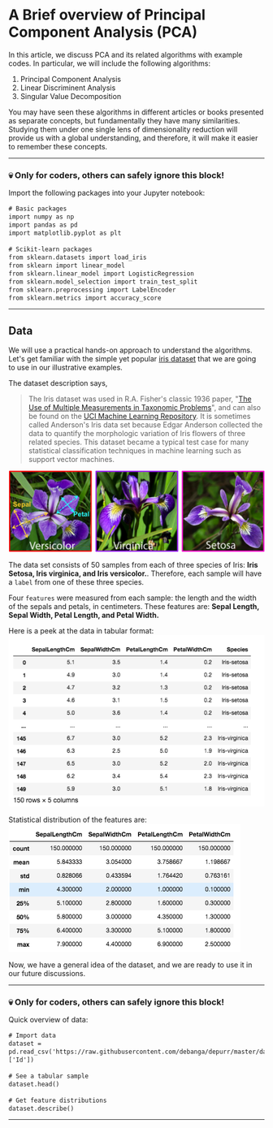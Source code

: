 # A Brief overview of Principal Component Analysis (PCA)

In this article, we discuss PCA and its related algorithms with example codes. In particular, we will include the following algorithms:
1. Principal Component Analysis
2. Linear Discriminent Analysis
3. Singular Value Decomposition

You may have seen these algorithms in different articles or books presented as separate concepts, but fundamentally they have many similarities. Studying them under one single lens of dimensionality reduction will provide us with a global understanding, and therefore, it will make it easier to remember these concepts.

---
### 💀 Only for coders, others can safely ignore this block! 

Import the following packages into your Jupyter notebook:
 
```
# Basic packages
import numpy as np
import pandas as pd 
import matplotlib.pyplot as plt
 
# Scikit-learn packages
from sklearn.datasets import load_iris
from sklearn import linear_model
from sklearn.linear_model import LogisticRegression
from sklearn.model_selection import train_test_split
from sklearn.preprocessing import LabelEncoder
from sklearn.metrics import accuracy_score
```
---

## Data

We will use a practical hands-on approach to understand the algorithms. Let's get familiar with the simple yet popular [iris dataset](https://www.kaggle.com/arshid/iris-flower-dataset) that we are going to use in our illustrative examples.

The dataset description says,
> The Iris dataset was used in R.A. Fisher's classic 1936 paper, "[The Use of Multiple Measurements in Taxonomic Problems](http://rcs.chemometrics.ru/Tutorials/classification/Fisher.pdf)", and can also be found on the [UCI Machine Learning Repository](http://archive.ics.uci.edu/ml/). It is sometimes called Anderson's Iris data set because Edgar Anderson collected the data to quantify the morphologic variation of Iris flowers of three related species. This dataset became a typical test case for many statistical classification techniques in machine learning such as support vector machines.

![](https://raw.githubusercontent.com/debanga/depurr/master/images/iris.png)

The data set consists of 50 samples from each of three species of Iris: **Iris Setosa, Iris virginica, and Iris versicolor.**. Therefore, each sample will have a ```label``` from one of these three species.

Four ```features``` were measured from each sample: the length and the width of the sepals and petals, in centimeters. These features are: **Sepal Length, Sepal Width, Petal Length, and Petal Width.**

Here is a peek at the data in tabular format:
![](https://raw.githubusercontent.com/debanga/depurr/master/images/iris-table.png)

Statistical distribution of the features are:
![](https://raw.githubusercontent.com/debanga/depurr/master/images/iris-dist.png)

Now, we have a general idea of the dataset, and we are ready to use it in our future discussions.


---
### 💀 Only for coders, others can safely ignore this block! 

Quick overview of data:
 
```
# Import data
dataset = pd.read_csv('https://raw.githubusercontent.com/debanga/depurr/master/datasets/Iris.csv').drop(columns=['Id'])

# See a tabular sample
dataset.head()

# Get feature distributions
dataset.describe()
```
---
